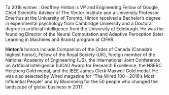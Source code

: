 Ta 2018 winner : Geoffrey Hinton is VP and Engineering Fellow of Google, Chief Scientific Adviser of The Vector Institute and a University Professor Emeritus at the University of Toronto. Hinton received a Bachelor’s degree in experimental psychology from Cambridge University and a Doctoral degree in artificial intelligence from the University of Edinburgh. He was the founding Director of the Neural Computation and Adaptive Perception (later Learning in Machines and Brains) program at CIFAR.

**Hinton’s** honors include Companion of the Order of Canada (Canada’s highest honor), Fellow of the Royal Society (UK), foreign member of the National Academy of Engineering (US), the International Joint Conference on Artificial Intelligence (IJCAI) Award for Research Excellence, the NSERC Herzberg Gold medal, and the IEEE James Clerk Maxwell Gold medal. He was also selected by Wired magazine for “The Wired 100—2016’s Most Influential People” and by Bloomberg for the 50 people who changed the landscape of global business in 2017.